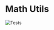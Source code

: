 # Math Utils

![Tests](https://github.com/eversparked/mk-math-utils/actions/workflows/tests.yml/badge.svg)
